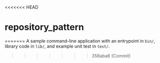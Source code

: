 <<<<<<< HEAD
# repository_pattern
=======
A sample command-line application with an entrypoint in `bin/`, library code
in `lib/`, and example unit test in `test/`.
>>>>>>> 358aba6 (Commit)
